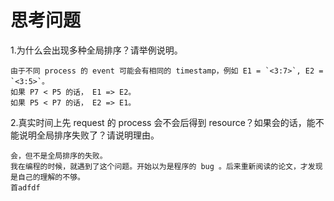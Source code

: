 # 思考问题

1.为什么会出现多种全局排序？请举例说明。


```text
由于不同 process 的 event 可能会有相同的 timestamp，例如 E1 = `<3:7>`, E2 = `<3:5>`。
如果 P7 < P5 的话， E1 => E2。
如果 P5 < P7 的话， E2 => E1。
```

2.真实时间上先 request 的 process 会不会后得到 resource？如果会的话，能不能说明全局排序失败了？请说明理由。

```text
会，但不是全局排序的失败。
我在编程的时候，就遇到了这个问题。开始以为是程序的 bug 。后来重新阅读的论文，才发现是自己的理解的不够。
首adfdf
```
